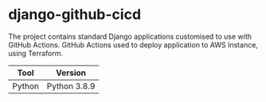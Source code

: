 # django-github-cicd
The project contains standard Django applications customised to use with GitHub Actions. GitHub Actions used to deploy application to AWS Instance, using Terraform.



|  Tool  |   Version    |
|--------|--------------|
| Python | Python 3.8.9 |